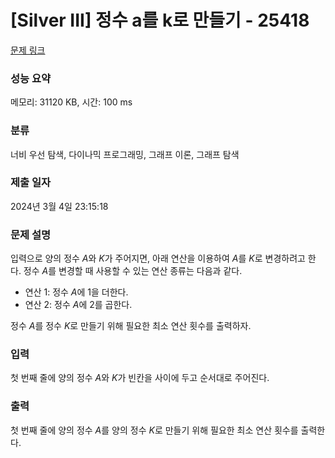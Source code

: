 # [Silver III] 정수 a를 k로 만들기 - 25418 

[문제 링크](https://www.acmicpc.net/problem/25418) 

### 성능 요약

메모리: 31120 KB, 시간: 100 ms

### 분류

너비 우선 탐색, 다이나믹 프로그래밍, 그래프 이론, 그래프 탐색

### 제출 일자

2024년 3월 4일 23:15:18

### 문제 설명

<p>입력으로 양의 정수 <em>A</em>와 <em>K</em>가 주어지면, 아래 연산을 이용하여 <em>A</em>를 <em>K</em>로 변경하려고 한다. 정수 <em>A</em>를 변경할 때 사용할 수 있는 연산 종류는 다음과 같다.</p>

<ul>
	<li>연산 1: 정수 <em>A</em>에 1을 더한다.</li>
	<li>연산 2: 정수 <em>A</em>에 2를 곱한다.</li>
</ul>

<p>정수 <em>A</em>를 정수 <em>K</em>로 만들기 위해 필요한 최소 연산 횟수를 출력하자.</p>

### 입력 

 <p>첫 번째 줄에 양의 정수 <em>A</em>와 <em>K</em>가 빈칸을 사이에 두고 순서대로 주어진다.</p>

### 출력 

 <p class="0">첫 번째 줄에 양의 정수 <em>A</em>를 양의 정수 <em>K</em>로 만들기 위해 필요한 최소 연산 횟수를 출력한다.</p>


